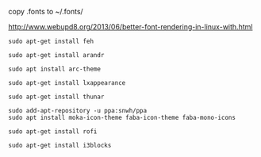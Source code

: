 copy .fonts to ~/.fonts/

http://www.webupd8.org/2013/06/better-font-rendering-in-linux-with.html

```
sudo apt-get install feh
```

```
sudo apt-get install arandr
```

```
sudo apt install arc-theme
```

```
sudo apt-get install lxappearance
```

```
sudo apt-get install thunar
```

```
sudo add-apt-repository -u ppa:snwh/ppa
sudo apt install moka-icon-theme faba-icon-theme faba-mono-icons
```

```
sudo apt-get install rofi
```

```
sudo apt-get install i3blocks
```
